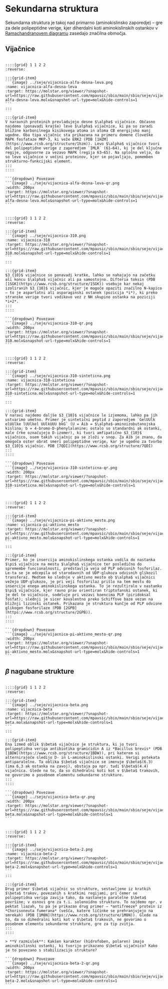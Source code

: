 # Sekundarna struktura

Sekundarna struktura je takoj nad primarno (aminokislinsko zaporedje) – gre za dele polipeptidne verige, kjer diherdalni koti aminokislinskih ostankov v [Ramachandranovem diagramu](https://en.wikipedia.org/wiki/Ramachandran_plot) zasedajo značilna območja.

## Vijačnice

````{card} Desna in leva $\alpha$ vijačnica

::::{grid} 1 1 2 2
:reverse:

:::{grid-item}
```{image} ../seje/vijacnica-alfa-desna-leva.png
:name: vijacnica-alfa-desna-leva
:target: https://molstar.org/viewer/?snapshot-url=https://raw.githubusercontent.com/mpavsic/sbio/main/sbio/seje/vijacnica-alfa-desna-leva.molx&snapshot-url-type=molx&hide-controls=1
```
:::

:::{grid-item}
V naravnih proteinih prevladujejo desne $\alpha$ vijačnice. Občasno najdemo (ponavadi krajše) leve $\alpha$ vijačnice, ki pa so zaradi bližine karbonilnega kisikovega atoma in atoma CB energijsko manj ugodne. Oba tipa vijačnic sta prikazana na primeru domene človeške MAPK fosfataze MKP-3, ki veže ERK2 (PDB [1HZM](https://www.rcsb.org/structure/1hzm)). Levo $\alpha$ vijačnico tvori del polipeptidne verige z zaporedjem `IMLR` (61–64), ki je del ključne regije, odgovorne za vezavo MAPK (regija 63–65). Na splošno velja, da so leve vijačnice v večini proteinov, kjer se pojavljajo, pomemben strukturno-funkcijski element.
:::
::::

```{dropdown} Povezave
```{image} ../seje/vijacnica-alfa-desna-leva-qr.png
:width: 200px
:target: https://molstar.org/viewer/?snapshot-url=https://raw.githubusercontent.com/mpavsic/sbio/main/sbio/seje/vijacnica-alfa-desna-leva.molx&snapshot-url-type=molx&hide-controls=1
```
````


````{card} $3_{10}$ vijačnica

::::{grid} 1 1 2 2
:reverse:

:::{grid-item}
```{image} ../seje/vijacnica-310.png
:name: vijacnica-310
:target: https://molstar.org/viewer/?snapshot-url=https://raw.githubusercontent.com/mpavsic/sbio/main/sbio/seje/vijacnica-310.molx&snapshot-url-type=molx&hide-controls=1
```
:::

:::{grid-item}
$3_{10}$ vijačnice so ponavadi kratke, lahko se nahajajo na začetku ali koncu $\alpha$ vijačnic ali pa samostojno. Difteria toksin (PDB [1SGK](https://www.rcsb.org/structure/1SGK)) vsebuje kar nekaj izoliranih $3_{10}$ vijačnic, kjer je mogoče opaziti značilno N-kapico – to je aspartatni ali asparaginski ostanek (pozicija *i*), ki preko stranske verige tvori vodikovo vez z NH skupino ostanka na poziciji *i+2*.
:::
::::

```{dropdown} Povezave
```{image} ../seje/vijacnica-310-qr.png
:width: 200px
:target: https://molstar.org/viewer/?snapshot-url=https://raw.githubusercontent.com/mpavsic/sbio/main/sbio/seje/vijacnica-310.molx&snapshot-url-type=molx&hide-controls=1
```
````

````{card} Snop sintetičnih $3_{10}$ vijačnic

::::{grid} 1 1 2 2
:reverse:

:::{grid-item}
```{image} ../seje/vijacnica-310-sinteticna.png
:name: vijacnica-310-sinteticna
:target: https://molstar.org/viewer/?snapshot-url=https://raw.githubusercontent.com/mpavsic/sbio/main/sbio/seje/vijacnica-310-sinteticna.molx&snapshot-url-type=molx&hide-controls=1
```
:::

:::{grid-item}
V naravi najdemo daljše $3_{10}$ vijačnice le izjemoma, lahko pa jih ustvarimo umetno. Primer je sintetični peptid z zaporedjem `GelUUlk elUUlke lUUlkel UUlkUUU bkG` (U = Aib = $\alpha$-aminoizobutanojska kislina; b = 4-bromo-D-phenylalanine; ostalo so standardni ak ostanki, male črke označujejo D-izomer), ki tvori amfipatično $3_{10}$ vijačnico, osem takih vijačnic pa se zloži v snop. Za Aib je znano, da omogoča oster obrat smeri polipeptidne verige, kar je ugodno za tvorbo $3_{10}$ vijačnic. PDB [7QDI](https://www.rcsb.org/structure/7QDI)
:::
::::

```{dropdown} Povezave
```{image} ../seje/vijacnica-310-sinteticna-qr.png
:width: 200px
:target: https://molstar.org/viewer/?snapshot-url=https://raw.githubusercontent.com/mpavsic/sbio/main/sbio/seje/vijacnica-310-sinteticna.molx&snapshot-url-type=molx&hide-controls=1
```
````


````{card} $\pi$ vijačnica v aktivnem mestu

::::{grid} 1 1 2 2
:reverse:

:::{grid-item}
```{image} ../seje/vijacnica-pi-aktivno_mesto.png
:name: vijacnica-pi-aktivno_mesto
:target: https://molstar.org/viewer/?snapshot-url=https://raw.githubusercontent.com/mpavsic/sbio/main/sbio/seje/vijacnica-pi-aktivno_mesto.molx&snapshot-url-type=molx&hide-controls=1
```
:::

:::{grid-item}
Primer, ko je insercija aminokislinskega ostanka vodila do nastanka $\pi$ vijačnice na mestu $\alpha$ vijačnice ter posledično do spremembe funcionalnosti, predstavlja veja od PLP odvisnih fosforilaz. Le-ta se je odcepila od starodavnih od UDP-glukoza odvisnih glikozil transferaz. Medtem ko slednje v aktivno mesto ob $\alpha$ vijačnici vežejo UDP-glukozo, je pri veji fosforilaz prišlo na tem mestu do insercije enega aminokislinskega ostanka. To je rezultiralo v nastanku $\pi$ vijačnice, kjer ravno prav orientiran triptofanski ostanek, ki je del te vijačnice, sodeluje pri vezavi koencima PLP (piridoksal fosfat); slednji je sicer kovalentno preko Schiffove baze vezan na bližnji lizinski ostanek. Prikazana je struktura kunčje od PLP odvisne glikogen fosforilaze (PDB [2GPB](https://www.rcsb.org/structure/2GPB)).
:::
::::

```{dropdown} Povezave
```{image} ../seje/vijacnica-pi-aktivno_mesto-qr.png
:width: 200px
:target: https://molstar.org/viewer/?snapshot-url=https://raw.githubusercontent.com/mpavsic/sbio/main/sbio/seje/vijacnica-pi-aktivno_mesto.molx&snapshot-url-type=molx&hide-controls=1
```
````

## $\beta$ nagubane strukture

````{card} $\beta$ vijačnica (primer 1)

::::{grid} 1 1 2 2
:reverse:

:::{grid-item}
```{image} ../seje/vijacnica-beta.png
:name: vijacnica-beta
:target: https://molstar.org/viewer/?snapshot-url=https://raw.githubusercontent.com/mpavsic/sbio/main/sbio/seje/vijacnica-beta.molx&snapshot-url-type=molx&hide-controls=1
```
:::

:::{grid-item}
Ena izmed oblik $\beta$ vijačnice je struktura, ki jo tvori polipeptidna veriga antibiotika gramicidin A iz *Bacillus brevis* (PDB [1BDW](https://www.rcsb.org/structure/1BDW)), pri katerem si alternirajoče sledijo D- in L-aminokislinski ostanki. Verigi potekata antiparalelno. Ta oblika $\beta$ vijačnice se imenuje $\beta$(6.3) (ima 6,3 ak ostanka na zavoj), obstaja pa npr. tudi $\beta$(4.4) vijačnica. Glede na to, da so dihedralni koti kot v $\beta$ trakovih, ne govorimo o posebnem elementu sekundarne strukture.
:::
::::

```{dropdown} Povezave
```{image} ../seje/vijacnica-beta-qr.png
:width: 200px
:target: https://molstar.org/viewer/?snapshot-url=https://raw.githubusercontent.com/mpavsic/sbio/main/sbio/seje/vijacnica-beta.molx&snapshot-url-type=molx&hide-controls=1
```
````

````{card} $\beta$ vijačnica (primer 2)

::::{grid} 1 1 2 2
:reverse:

:::{grid-item}
```{image} ../seje/vijacnica-beta-2.png
:name: vijacnica-beta-2
:target: https://molstar.org/viewer/?snapshot-url=https://raw.githubusercontent.com/mpavsic/sbio/main/sbio/seje/vijacnica-beta-2.molx&snapshot-url-type=molx&hide-controls=1
```
:::

:::{grid-item}
Drug primer $\beta$ vijačnic so strukture, sestavljene iz kratkih $\beta$ trakov, povezanih s kratkimi regijami, pri čemer se polipeptidna veriga zavija tako, da nastanejo paralelne $\beta$ površine; v osnovi gre za t.i. solenoidno strukturo. To najdemo npr. v pektat liazah, tu pa je prikazan drug primer – *antifreeze* protein iz *Chorisoneuta fumerana* (vešča, katere ličinke se prehranjujejo na smrekah) (PDB [1M8N](https://www.rcsb.org/structure/1M8N)). Glede na to, da so dihedralni koti kot v $\beta$ trakovih, ne govorimo o posebnem elementu sekundarne strukture, gre za tip zvitja.
:::
::::

> **V razmislek**: Kakšen karakter (hidrofoben, polaren) imajo aminokislinski ostanki, ki tvorijo prikazano $\beta$ vijačnico? Kako je to povezano s stabilizacijo strukture?

```{dropdown} Povezave
```{image} ../seje/vijacnica-beta-2-qr.png
:width: 200px
:target: https://molstar.org/viewer/?snapshot-url=https://raw.githubusercontent.com/mpavsic/sbio/main/sbio/seje/vijacnica-beta-2.molx&snapshot-url-type=molx&hide-controls=1
```
````